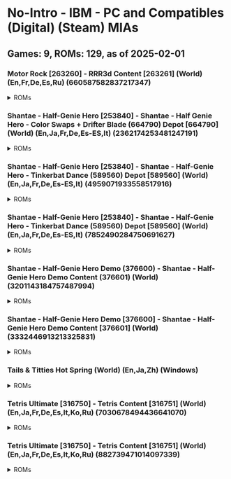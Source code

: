# No-Intro - IBM - PC and Compatibles (Digital) (Steam) MIAs
## Games: 9, ROMs: 129, as of 2025-02-01
### Motor Rock [263260] - RRR3d Content [263261] (World) (En,Fr,De,Es,Ru) (660587582837217347)
<details>
<summary>ROMs</summary>

263261.depotkey, CRC: 98070317

263261_660587582837217347.manifest, CRC: e3807aad

Motor Rock\Data\Bonus\money.dds, CRC: e52a0dd8

Motor Rock\Data\Crush\box.dds, CRC: f625e70e

Motor Rock\Data\Crush\pregrada.dds, CRC: 85728e18

Motor Rock\Data\english.txt, CRC: 58729822

Motor Rock\Data\french.txt, CRC: 424cfc85

Motor Rock\Data\german.txt, CRC: 753545c1

Motor Rock\Data\portuguese.txt, CRC: 8a6ea44a

Motor Rock\Data\russian.txt, CRC: ccb13d5b

Motor Rock\Data\Voice\english\finishFirst1.ogg, CRC: aace79ef

Motor Rock\Data\Voice\english\finishLast1.ogg, CRC: 404fe77a

Motor Rock\Data\Voice\english\finishSecond1.ogg, CRC: e7c2a437

Motor Rock\Data\Voice\english\finishThird1.ogg, CRC: 78711b78

Motor Rock\Data\Voice\english\gank.ogg, CRC: c8403713

Motor Rock\Data\Voice\english\jarry.ogg, CRC: 7209e9b1

Motor Rock\Data\Voice\english\kristoph.ogg, CRC: eebf4329

Motor Rock\Data\Voice\english\lastFar1.ogg, CRC: ca5f8ea3

Motor Rock\Data\Voice\english\lastFar2.ogg, CRC: 5bbb6be2

Motor Rock\Data\Voice\english\lastLap1.ogg, CRC: dd66e47e

Motor Rock\Data\Voice\english\leaderChanged2.ogg, CRC: 58d5a58f

Motor Rock\Data\Voice\english\leaderFinish1.ogg, CRC: 4c8f9176

Motor Rock\Data\Voice\english\leaderFinish2.ogg, CRC: e391eb2f

Motor Rock\Data\Voice\english\lowLife1.ogg, CRC: a175a8b9

Motor Rock\Data\Voice\english\mardock.ogg, CRC: c95804d3

Motor Rock\Data\Voice\english\playerMoveInverse1.ogg, CRC: 8bd2537b

Motor Rock\Data\Voice\english\rip.ogg, CRC: 1e1ae484

Motor Rock\Data\Voice\english\shred.ogg, CRC: 21ae4428

Motor Rock\Data\Voice\english\snake.ogg, CRC: 91698fcb

Motor Rock\Data\Voice\english\start1.ogg, CRC: 3ae60b27

Motor Rock\Data\Voice\english\start2.ogg, CRC: 2ad1d6bd

Motor Rock\Data\Voice\english\start3.ogg, CRC: 5e17074f

Motor Rock\Data\Voice\english\start4.ogg, CRC: 83508e4e

Motor Rock\Data\Voice\english\stinkle.ogg, CRC: 3ea54042

Motor Rock\Data\Voice\english\tailer.ogg, CRC: 3170dee0

Motor Rock\Data\Voice\english\tarkvin.ogg, CRC: fb192779

Motor Rock\Data\Voice\english\violetta.ogg, CRC: 194143b1

Motor Rock\Data\Voice\english\viper.ogg, CRC: db4815a0

Motor Rock\Data\World1\Track\pxTrack3.r3d, CRC: 63d877bd

Motor Rock\Data\World4\Track\Texture\track1.dds, CRC: 23740e38

Motor Rock\Data\World5\Texture\naves.dds, CRC: 7ca5c2bb

Motor Rock\Data\World5\Track\Texture\track1.dds, CRC: 91aa0d6a

Motor Rock\Data\World6\Track\Texture\Thumbs.db, CRC: 9481db99

Motor Rock\game.xml, CRC: 910f94a1

Motor Rock\MapEditor.exe, CRC: eae53c52

Motor Rock\MR.exe, CRC: 77e994ec

Motor Rock\Rock3dGame.dll, CRC: 5aef6d39

Motor Rock\user.xml, CRC: 79789cac
</details>

### Shantae - Half-Genie Hero [253840] - Shantae - Half Genie Hero - Color Swaps + Drifter Blade (664790) Depot [664790] (World) (En,Ja,Fr,De,Es-ES,It) (2362174253481247191)
<details>
<summary>ROMs</summary>

664790.depotkey, CRC: fb0770fc

664790_2362174253481247191.manifest, CRC: 686671b2
</details>

### Shantae - Half-Genie Hero [253840] - Shantae - Half-Genie Hero - Tinkerbat Dance (589560) Depot [589560] (World) (En,Ja,Fr,De,Es-ES,It) (4959071933558517916)
<details>
<summary>ROMs</summary>

589560_4959071933558517916.manifest, CRC: cf895ffd

Shantae Half-Genie Hero\data\shantae_tinkerbat.pak, CRC: b399b396
</details>

### Shantae - Half-Genie Hero [253840] - Shantae - Half-Genie Hero - Tinkerbat Dance (589560) Depot [589560] (World) (En,Ja,Fr,De,Es-ES,It) (7852490284750691627)
<details>
<summary>ROMs</summary>

589560.depotkey, CRC: ee1612b1

589560_7852490284750691627.manifest, CRC: 0e91f775
</details>

### Shantae - Half-Genie Hero Demo (376600) - Shantae - Half-Genie Hero Demo Content (376601) (World) (3201143184757487994)
<details>
<summary>ROMs</summary>

376601.depotkey, CRC: b6cc45b7

376601_3201143184757487994.manifest, CRC: 208db2cf
</details>

### Shantae - Half-Genie Hero Demo [376600] - Shantae - Half-Genie Hero Demo Content [376601] (World) (3332446913213325831)
<details>
<summary>ROMs</summary>

376601_3332446913213325831.manifest, CRC: e34c1592

data\level_3_3_desert.pak, CRC: 6d381ca8

data\level_6_1_lava_water.pak, CRC: 4f9a7fd1

data\level_6_1_lava_water_env.gpu, CRC: 2e7effce

data\level_6_b_factory.pak, CRC: f916c866

data\level_7_hub.pak, CRC: 297d183e

data\level_7_lighthouse.pak, CRC: dd09a1d0

data\shantae_common.pak, CRC: e00f3ab1

executable\ShantaeHero.exe, CRC: c889f2ba

Shantae Half-Genie Hero Demo\data\autoload.pak, CRC: 08984295

Shantae Half-Genie Hero Demo\data\credits.pak, CRC: 07eea318
</details>

### Tails & Titties Hot Spring (World) (En,Ja,Zh) (Windows)
<details>
<summary>ROMs</summary>

game\saves\persistent, CRC: 1e600b0f

log.txt, CRC: 1ff9edf9
</details>

### Tetris Ultimate [316750] - Tetris Content [316751] (World) (En,Ja,Fr,De,Es,It,Ko,Ru) (7030678494436641070)
<details>
<summary>ROMs</summary>

316751_7030678494436641070.manifest, CRC: 563acfa7

Tetris Ultimate\TetrisUltimate.exe, CRC: 38c31d4b

Tetris Ultimate\TetrisUltimate_Data\level0, CRC: a6064700

Tetris Ultimate\TetrisUltimate_Data\level1, CRC: ae57dead

Tetris Ultimate\TetrisUltimate_Data\level2, CRC: de17e38b

Tetris Ultimate\TetrisUltimate_Data\level3, CRC: ddddbb16

Tetris Ultimate\TetrisUltimate_Data\mainData, CRC: 7a2ad57b

Tetris Ultimate\TetrisUltimate_Data\Managed\Assembly-CSharp-firstpass.dll, CRC: b7a9bd28

Tetris Ultimate\TetrisUltimate_Data\Managed\Assembly-CSharp.dll, CRC: 1ab3048e

Tetris Ultimate\TetrisUltimate_Data\Managed\Assembly-UnityScript-firstpass.dll, CRC: ddc5b063

Tetris Ultimate\TetrisUltimate_Data\Managed\Assembly-UnityScript.dll, CRC: a22eba09

Tetris Ultimate\TetrisUltimate_Data\Managed\Boo.Lang.dll, CRC: c51a7c12

Tetris Ultimate\TetrisUltimate_Data\Managed\ConsoleUtilsImport.dll, CRC: 58bdc4a8

Tetris Ultimate\TetrisUltimate_Data\Managed\ControllerUtilsImport.dll, CRC: d103975f

Tetris Ultimate\TetrisUltimate_Data\Managed\DataPlatformImport.dll, CRC: f27b16f4

Tetris Ultimate\TetrisUltimate_Data\Managed\DirectXTexImport.dll, CRC: 8af18946

Tetris Ultimate\TetrisUltimate_Data\Managed\FriendsImport.dll, CRC: 51c30c5d

Tetris Ultimate\TetrisUltimate_Data\Managed\GameDVRImport.dll, CRC: 057858ea

Tetris Ultimate\TetrisUltimate_Data\Managed\GamepadImport.dll, CRC: af1774bc

Tetris Ultimate\TetrisUltimate_Data\Managed\HardwareVideoImport.dll, CRC: 5079481f

Tetris Ultimate\TetrisUltimate_Data\Managed\Ionic.Zlib.dll, CRC: 6f520c55

Tetris Ultimate\TetrisUltimate_Data\Managed\KinectImport.dll, CRC: b9277c4d

Tetris Ultimate\TetrisUltimate_Data\Managed\MarketplaceImport.dll, CRC: f53b659d

Tetris Ultimate\TetrisUltimate_Data\Managed\Mono.Posix.dll, CRC: b56507d0

Tetris Ultimate\TetrisUltimate_Data\Managed\Mono.Security.dll, CRC: ccd08be6

Tetris Ultimate\TetrisUltimate_Data\Managed\mscorlib.dll, CRC: 02c6004f

Tetris Ultimate\TetrisUltimate_Data\Managed\SonyNP.dll, CRC: ee58e3eb

Tetris Ultimate\TetrisUltimate_Data\Managed\SonyPS4CommonDialog.dll, CRC: cd28483b

Tetris Ultimate\TetrisUltimate_Data\Managed\SonyPS4SavedGames.dll, CRC: 008a9826

Tetris Ultimate\TetrisUltimate_Data\Managed\StorageImport.dll, CRC: a6d65e78

Tetris Ultimate\TetrisUltimate_Data\Managed\StreamingInstallImport.dll, CRC: aadc7bba

Tetris Ultimate\TetrisUltimate_Data\Managed\System.Configuration.dll, CRC: 36860281

Tetris Ultimate\TetrisUltimate_Data\Managed\System.Core.dll, CRC: f64acf54

Tetris Ultimate\TetrisUltimate_Data\Managed\System.dll, CRC: 9a51163a

Tetris Ultimate\TetrisUltimate_Data\Managed\System.Security.dll, CRC: 92923398

Tetris Ultimate\TetrisUltimate_Data\Managed\System.Xml.dll, CRC: 530d51d6

Tetris Ultimate\TetrisUltimate_Data\Managed\TextSystemsImport.dll, CRC: db22634d

Tetris Ultimate\TetrisUltimate_Data\Managed\UnityEngine.dll, CRC: 4d7bc0f0

Tetris Ultimate\TetrisUltimate_Data\Managed\UnityEtx.dll, CRC: 9592fcda

Tetris Ultimate\TetrisUltimate_Data\Managed\UnityPluginLogImport.dll, CRC: d113c20b

Tetris Ultimate\TetrisUltimate_Data\Managed\UnityScript.Lang.dll, CRC: 906d6d44

Tetris Ultimate\TetrisUltimate_Data\Managed\UsersImport.dll, CRC: 16e6136f

Tetris Ultimate\TetrisUltimate_Data\Managed\WebDialogImport.dll, CRC: c264eed9

Tetris Ultimate\TetrisUltimate_Data\Managed\XboxOneCommonImport.dll, CRC: 0e2da3df

Tetris Ultimate\TetrisUltimate_Data\Mono\mono.dll, CRC: b2bff443

Tetris Ultimate\TetrisUltimate_Data\Plugins\AkSoundEngine.dll, CRC: 2f06ba73

Tetris Ultimate\TetrisUltimate_Data\Plugins\AkSoundEngine_Win32.dll, CRC: 0bcdd942

Tetris Ultimate\TetrisUltimate_Data\Plugins\CSteamworks.dll, CRC: 9adfd451

Tetris Ultimate\TetrisUltimate_Data\Plugins\UbiPlugin.dll, CRC: c3c09ff3

Tetris Ultimate\TetrisUltimate_Data\Plugins\uplay_r1_loader.dll, CRC: 5d12dbae

Tetris Ultimate\TetrisUltimate_Data\resources.assets, CRC: 8f9f395e

Tetris Ultimate\TetrisUltimate_Data\sharedassets0.assets, CRC: a0b5b592

Tetris Ultimate\TetrisUltimate_Data\sharedassets1.assets, CRC: 5710ea22

Tetris Ultimate\TetrisUltimate_Data\sharedassets2.assets, CRC: e6555f43

Tetris Ultimate\TetrisUltimate_Data\sharedassets3.assets, CRC: cc7a772f

Tetris Ultimate\TetrisUltimate_Data\sharedassets4.assets, CRC: 07724478
</details>

### Tetris Ultimate [316750] - Tetris Content [316751] (World) (En,Ja,Fr,De,Es,It,Ko,Ru) (882739471014097339)
<details>
<summary>ROMs</summary>

316751.depotkey, CRC: 0d6f91df

316751_882739471014097339.manifest, CRC: 1760fc72

Tetris Ultimate\TetrisUltimate_Data\Plugins\uplay_r1_loader.dll, CRC: 61c0d43d

Tetris Ultimate\UplayInstaller.exe, CRC: a785891b
</details>

